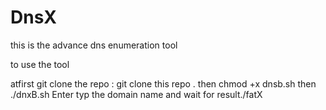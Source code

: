 # DnsX

this is the  advance dns enumeration tool 


to use the tool 

atfirst git clone the repo : git clone this repo .
then chmod +x dnsb.sh
then ./dnxB.sh Enter
typ the domain name  and wait for result./fatX

